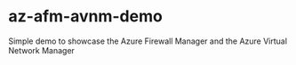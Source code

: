 # az-afm-avnm-demo
Simple demo to showcase the Azure Firewall Manager and the Azure Virtual Network Manager
